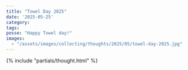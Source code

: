 ```yaml
---
title: "Towel Day 2025"
date: '2025-05-25'
category:
tags:
posse: "Happy Towel day!"
images:
  - "/assets/images/collecting/thoughts/2025/05/towel-day-2025.jpg"
---
```


{% include "partials/thought.html" %}
